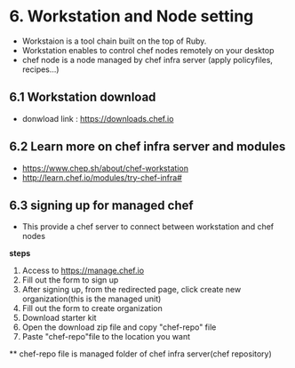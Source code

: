 # 6. Workstation and Node setting
* Workstaion is a tool chain built on the top of Ruby. 
* Workstation enables to control chef nodes remotely on your desktop
* chef node is a node managed by chef infra server (apply policyfiles, recipes...)

## 6.1 Workstation download
* donwload link : https://downloads.chef.io

## 6.2 Learn more on chef infra server and modules
* https://www.chep.sh/about/chef-workstation
* http://learn.chef.io/modules/try-chef-infra#

## 6.3 signing up for managed chef 
* This provide a chef server to connect between workstation and chef nodes

**steps**
1. Access to https://manage.chef.io
2. Fill out the form to sign up
3. After signing up, from the redirected page, click create new organization(this is the managed unit)
4. Fill out the form to create organization
5. Download starter kit
6. Open the download zip file and copy "chef-repo" file
7. Paste "chef-repo"file to the location you want

** chef-repo file is managed folder of chef infra server(chef repository)

